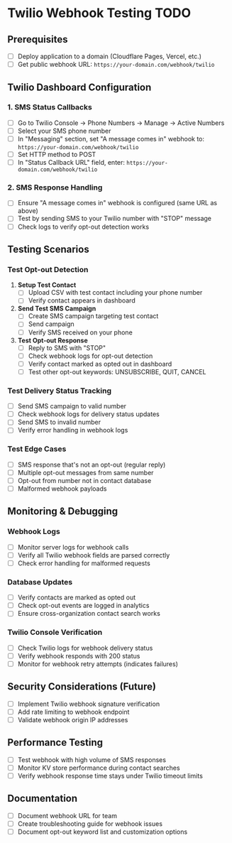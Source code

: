 # Twilio Webhook Testing TODO

## Prerequisites
- [ ] Deploy application to a domain (Cloudflare Pages, Vercel, etc.)
- [ ] Get public webhook URL: `https://your-domain.com/webhook/twilio`

## Twilio Dashboard Configuration

### 1. SMS Status Callbacks
- [ ] Go to Twilio Console → Phone Numbers → Manage → Active Numbers
- [ ] Select your SMS phone number
- [ ] In "Messaging" section, set "A message comes in" webhook to: `https://your-domain.com/webhook/twilio`
- [ ] Set HTTP method to POST
- [ ] In "Status Callback URL" field, enter: `https://your-domain.com/webhook/twilio`

### 2. SMS Response Handling  
- [ ] Ensure "A message comes in" webhook is configured (same URL as above)
- [ ] Test by sending SMS to your Twilio number with "STOP" message
- [ ] Check logs to verify opt-out detection works

## Testing Scenarios

### Test Opt-out Detection
1. **Setup Test Contact**
   - [ ] Upload CSV with test contact including your phone number
   - [ ] Verify contact appears in dashboard

2. **Send Test SMS Campaign** 
   - [ ] Create SMS campaign targeting test contact
   - [ ] Send campaign
   - [ ] Verify SMS received on your phone

3. **Test Opt-out Response**
   - [ ] Reply to SMS with "STOP"
   - [ ] Check webhook logs for opt-out detection
   - [ ] Verify contact marked as opted out in dashboard
   - [ ] Test other opt-out keywords: UNSUBSCRIBE, QUIT, CANCEL

### Test Delivery Status Tracking
- [ ] Send SMS campaign to valid number
- [ ] Check webhook logs for delivery status updates
- [ ] Send SMS to invalid number  
- [ ] Verify error handling in webhook logs

### Test Edge Cases
- [ ] SMS response that's not an opt-out (regular reply)
- [ ] Multiple opt-out messages from same number
- [ ] Opt-out from number not in contact database
- [ ] Malformed webhook payloads

## Monitoring & Debugging

### Webhook Logs
- [ ] Monitor server logs for webhook calls
- [ ] Verify all Twilio webhook fields are parsed correctly
- [ ] Check error handling for malformed requests

### Database Updates  
- [ ] Verify contacts are marked as opted out
- [ ] Check opt-out events are logged in analytics
- [ ] Ensure cross-organization contact search works

### Twilio Console Verification
- [ ] Check Twilio logs for webhook delivery status
- [ ] Verify webhook responds with 200 status
- [ ] Monitor for webhook retry attempts (indicates failures)

## Security Considerations (Future)
- [ ] Implement Twilio webhook signature verification
- [ ] Add rate limiting to webhook endpoint
- [ ] Validate webhook origin IP addresses

## Performance Testing
- [ ] Test webhook with high volume of SMS responses
- [ ] Monitor KV store performance during contact searches
- [ ] Verify webhook response time stays under Twilio timeout limits

## Documentation
- [ ] Document webhook URL for team
- [ ] Create troubleshooting guide for webhook issues
- [ ] Document opt-out keyword list and customization options